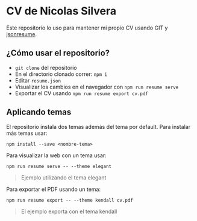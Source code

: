 # CV de Nicolas Silvera

Este repositorio lo uso para mantener mi propio CV usando GIT y [jsonresume](https://jsonresume.org/).

## ¿Cómo usar el repositorio?

* `git clone` del repositorio
* En el directorio clonado correr: `npm i`
* Editar `resume.json`
* Visualizar los cambios en el navegador con `npm run resume serve`
* Exportar el CV usando `npm run resume export cv.pdf`

## Aplicando temas

El repositorio instala dos temas además del tema por default. Para instalar más
temas usar:

```
npm install --save <nombre-tema>
```

Para visualizar la web con un tema usar:

```
npm run resume serve -- --theme elegant
```
> Ejemplo utilizando el tema elegant

Para exportar el PDF usando un tema:

```
npm run resume export -- --theme kendall cv.pdf
```

> El ejemplo exporta con el tema kendall

